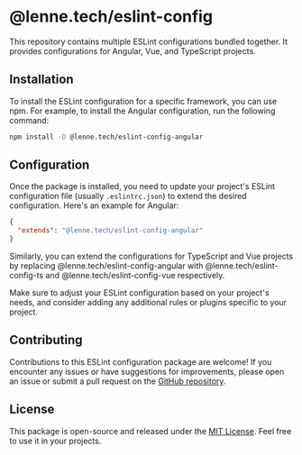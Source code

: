 # @lenne.tech/eslint-config

This repository contains multiple ESLint configurations bundled together. It provides configurations for Angular, Vue, and TypeScript projects.

## Installation

To install the ESLint configuration for a specific framework, you can use npm. For example, to install the Angular configuration, run the following command:

```bash
npm install -D @lenne.tech/eslint-config-angular
```



## Configuration

Once the package is installed, you need to update your project's ESLint configuration file (usually `.eslintrc.json`) to extend the desired configuration. Here's an example for Angular:

```json
{
  "extends": "@lenne.tech/eslint-config-angular"
}
```

Similarly, you can extend the configurations for TypeScript and Vue projects by replacing @lenne.tech/eslint-config-angular with @lenne.tech/eslint-config-ts and @lenne.tech/eslint-config-vue respectively.

Make sure to adjust your ESLint configuration based on your project's needs, and consider adding any additional rules or plugins specific to your project.

## Contributing

Contributions to this ESLint configuration package are welcome! If you encounter any issues or have suggestions for improvements, please open an issue or submit a pull request on the [GitHub repository](https://github.com/lenneTech/eslint-config).

## License

This package is open-source and released under the [MIT License](https://opensource.org/licenses/MIT). Feel free to use it in your projects.


